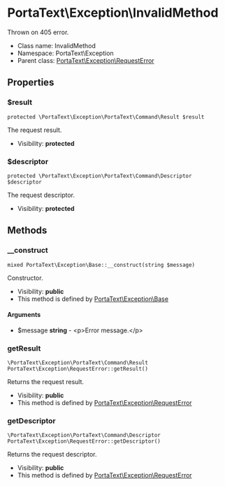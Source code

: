 PortaText\Exception\InvalidMethod
===============

Thrown on 405 error.




* Class name: InvalidMethod
* Namespace: PortaText\Exception
* Parent class: [PortaText\Exception\RequestError](PortaText-Exception-RequestError.md)





Properties
----------


### $result

    protected \PortaText\Exception\PortaText\Command\Result $result

The request result.



* Visibility: **protected**


### $descriptor

    protected \PortaText\Exception\PortaText\Command\Descriptor $descriptor

The request descriptor.



* Visibility: **protected**


Methods
-------


### __construct

    mixed PortaText\Exception\Base::__construct(string $message)

Constructor.



* Visibility: **public**
* This method is defined by [PortaText\Exception\Base](PortaText-Exception-Base.md)


#### Arguments
* $message **string** - &lt;p&gt;Error message.&lt;/p&gt;



### getResult

    \PortaText\Exception\PortaText\Command\Result PortaText\Exception\RequestError::getResult()

Returns the request result.



* Visibility: **public**
* This method is defined by [PortaText\Exception\RequestError](PortaText-Exception-RequestError.md)




### getDescriptor

    \PortaText\Exception\PortaText\Command\Descriptor PortaText\Exception\RequestError::getDescriptor()

Returns the request descriptor.



* Visibility: **public**
* This method is defined by [PortaText\Exception\RequestError](PortaText-Exception-RequestError.md)



